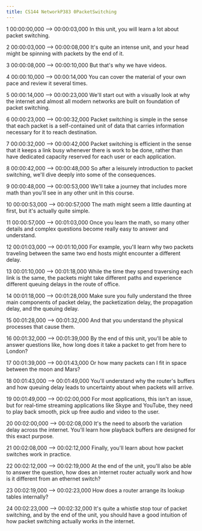 ```yaml
---
title: CS144 NetworkP383 0PacketSwitching
---
```


1
00:00:00,000 --> 00:00:03,000
In this unit, you will learn a lot about packet switching.

2
00:00:03,000 --> 00:00:08,000
It's quite an intense unit, and your head might be spinning with packets by the end of it.

3
00:00:08,000 --> 00:00:10,000
But that's why we have videos.

4
00:00:10,000 --> 00:00:14,000
You can cover the material of your own pace and review it several times.

5
00:00:14,000 --> 00:00:23,000
We'll start out with a visually look at why the internet and almost all modern networks are built on foundation of packet switching.

6
00:00:23,000 --> 00:00:32,000
Packet switching is simple in the sense that each packet is a self-contained unit of data that carries information necessary for it to reach destination.

7
00:00:32,000 --> 00:00:42,000
Packet switching is efficient in the sense that it keeps a link busy whenever there is work to be done, rather than have dedicated capacity reserved for each user or each application.

8
00:00:42,000 --> 00:00:48,000
So after a leisurely introduction to packet switching, we'll dive deeply into some of the consequences.

9
00:00:48,000 --> 00:00:53,000
We'll take a journey that includes more math than you'll see in any other unit in this course.

10
00:00:53,000 --> 00:00:57,000
The math might seem a little daunting at first, but it's actually quite simple.

11
00:00:57,000 --> 00:01:03,000
Once you learn the math, so many other details and complex questions become really easy to answer and understand.

12
00:01:03,000 --> 00:01:10,000
For example, you'll learn why two packets traveling between the same two end hosts might encounter a different delay.

13
00:01:10,000 --> 00:01:18,000
While the time they spend traversing each link is the same, the packets might take different paths and experience different queuing delays in the route of office.

14
00:01:18,000 --> 00:01:28,000
Make sure you fully understand the three main components of packet delay, the packetization delay, the propagation delay, and the queuing delay.

15
00:01:28,000 --> 00:01:32,000
And that you understand the physical processes that cause them.

16
00:01:32,000 --> 00:01:39,000
By the end of this unit, you'll be able to answer questions like, how long does it take a packet to get from here to London?

17
00:01:39,000 --> 00:01:43,000
Or how many packets can I fit in space between the moon and Mars?

18
00:01:43,000 --> 00:01:49,000
You'll understand why the router's buffers and how queuing delay leads to uncertainty about when packets will arrive.

19
00:01:49,000 --> 00:02:00,000
For most applications, this isn't an issue, but for real-time streaming applications like Skype and YouTube, they need to play back smooth, pick up free audio and video to the user.

20
00:02:00,000 --> 00:02:08,000
It's the need to absorb the variation delay across the internet. You'll learn how playback buffers are designed for this exact purpose.

21
00:02:08,000 --> 00:02:12,000
Finally, you'll learn about how packet switches work in practice.

22
00:02:12,000 --> 00:02:19,000
At the end of the unit, you'll also be able to answer the question, how does an internet router actually work and how is it different from an ethernet switch?

23
00:02:19,000 --> 00:02:23,000
How does a router arrange its lookup tables internally?

24
00:02:23,000 --> 00:02:32,000
It's quite a whistle stop tour of packet switching, and by the end of the unit, you should have a good intuition of how packet switching actually works in the internet.

